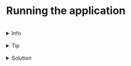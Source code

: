 # Running the application

<br>
<details><summary>Info</summary>
<br>
The compose subcommand allow us to work with multicontainer applications, can you workout how to start ours?

See [Docker compose](https://docs.docker.com/reference/cli/docker/compose)

</details>

<br>
<details><summary>Tip</summary>
<br>
Whats the difference between start and up?
</details>

<br>
<details><summary>Solution</summary>
<br>

Docker compose up creates and starts the containers while docker compose start is used to restart containers that have been stopped using docker compose stop

```plain
docker-compose up
```{{exec}}


Congratulations! You have run a docker compose application. In the Killercoda terminal tab you'll see the log output of the running container, if you want to see the Web UI of the app click on the small Hamburger icon in the top right conrner of the terminal. Choose the Traffic/Ports option and then on the Traffic Port Accessor page click the 8080 button. You should see a message in your browser saying: 'Hello World! I've been seen 1 times'. Refresh the page and the number should increment.

</details>
